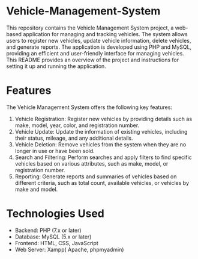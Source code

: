 # Vehicle-Management-System
This repository contains the Vehicle Management System project, a web-based application for managing and tracking vehicles. The system allows users to register new vehicles, update vehicle information, delete vehicles, and generate reports. The application is developed using PHP and MySQL, providing an efficient and user-friendly interface for managing vehicles. This README provides an overview of the project and instructions for setting it up and running the application.

# Features
The Vehicle Management System offers the following key features:

1. Vehicle Registration: Register new vehicles by providing details such as make, model, year, color, and registration number.
2. Vehicle Update: Update the information of existing vehicles, including their status, mileage, and any additional details.
3. Vehicle Deletion: Remove vehicles from the system when they are no longer in use or have been sold.
4. Search and Filtering: Perform searches and apply filters to find specific vehicles based on various attributes, such as make, model, or registration number.
5. Reporting: Generate reports and summaries of vehicles based on different criteria, such as total count, available vehicles, or vehicles by make and model.

# Technologies Used

* Backend: PHP (7.x or later)
* Database: MySQL (5.x or later)
* Frontend: HTML, CSS, JavaScript
* Web Server: Xampp( Apache, phpmyadmin)
